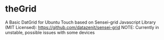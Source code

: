 # theGrid
A Basic DatGrid for Ubuntu Touch based on Sensei-grid Javascript Library (MIT Licensed): 
https://github.com/datazenit/sensei-grid
NOTE: Currently in unstable, possible issues with some devices
